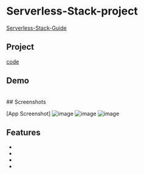 # Serverless-Stack-project
[Serverless-Stack-Guide](https://serverless-stack.com/#guide)

## Project
[code](Serverless-project)

## Demo
<br>
## Screenshots

[App Screenshot]
![image](https://user-images.githubusercontent.com/95168051/191357532-592331fd-3d5b-4d2a-a84c-f2ca34a23430.png)
![image](https://user-images.githubusercontent.com/95168051/191357587-3e788417-8f69-4ca8-b35f-89f01ff77164.png)
![image](https://user-images.githubusercontent.com/95168051/191357763-2f07120f-2f4a-4dfa-9496-36ea26639532.png)

## Features

-
-
-
-
